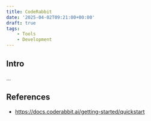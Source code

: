 ```yaml
---
title: CodeRabbit
date: '2025-04-02T09:21:00+00:00'
draft: true
tags:
    - Tools
    - Development
---
```


## Intro ##

...

## References

* <https://docs.coderabbit.ai/getting-started/quickstart>
